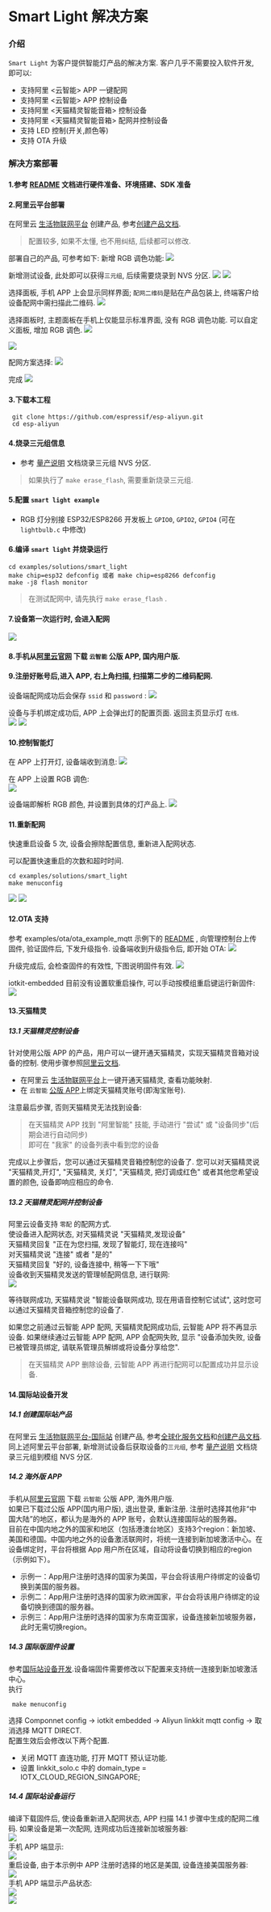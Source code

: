 # Smart Light 解决方案

### 介绍
`Smart Light` 为客户提供智能灯产品的解决方案. 客户几乎不需要投入软件开发, 即可以:  
- 支持阿里 <云智能> APP 一键配网
- 支持阿里 <云智能> APP 控制设备
- 支持阿里 <天猫精灵智能音箱> 控制设备
- 支持阿里 <天猫精灵智能音箱> 配网并控制设备
- 支持 LED 控制(开关,颜色等)
- 支持 OTA 升级

### 解决方案部署
#### 1.参考 [README](../../../README.md) 文档进行硬件准备、环境搭建、SDK 准备

#### 2.阿里云平台部署
在阿里云 [生活物联网平台](https://living.aliyun.com/#/) 创建产品, 参考[创建产品文档](https://living.aliyun.com/doc#readygo.html).
> 配置较多, 如果不太懂, 也不用纠结, 后续都可以修改.

部署自己的产品, 可参考如下:
新增 RGB 调色功能:
![](_static/p1.png)

新增测试设备, 此处即可以获得`三元组`, 后续需要烧录到 NVS 分区.
![](_static/p2.png)
![](_static/p3.png)

选择面板, 手机 APP 上会显示同样界面; `配网二维码`是贴在产品包装上, 终端客户给设备配网中需扫描此二维码.
![](_static/p4.png)

选择面板时, 主题面板在手机上仅能显示标准界面, 没有 RGB 调色功能. 可以自定义面板, 增加 RGB 调色.
![](_static/p5.png)

![](_static/p6.png)

配网方案选择:
![](_static/p7.png)

完成
![](_static/p8.png)

#### 3.下载本工程
   ```
    git clone https://github.com/espressif/esp-aliyun.git
    cd esp-aliyun
   ```

#### 4.烧录三元组信息
- 参考 [量产说明](../../../config/mass_mfg/README.md) 文档烧录三元组 NVS 分区.

> 如果执行了 `make erase_flash`, 需要重新烧录三元组.

#### 5.配置 `smart light example`
- RGB 灯分别接 ESP32/ESP8266 开发板上 `GPIO0`, `GPIO2`, `GPIO4` (可在 `lightbulb.c` 中修改)

#### 6.编译 `smart light` 并烧录运行
```
cd examples/solutions/smart_light
make chip=esp32 defconfig 或者 make chip=esp8266 defconfig
make -j8 flash monitor
```

> 在测试配网中, 请先执行 `make erase_flash` .

#### 7.设备第一次运行时, 会进入配网

![](_static/p9.png)

#### 8.手机从[阿里云官网](https://living.aliyun.com/doc#muti-app.html) 下载 `云智能` 公版 APP, 国内用户版.

#### 9.注册好账号后,进入 APP, 右上角扫描, 扫描第二步的二维码配网.
设备端配网成功后会保存 `ssid` 和 `password` :
![](_static/p10.png)

设备与手机绑定成功后, APP 上会弹出灯的配置页面. 返回主页显示灯 `在线`.  
![](_static/p11.png)
![](_static/p12.png)

#### 10.控制智能灯

在 APP 上打开灯, 设备端收到消息:
![](_static/p13.png)

在 APP 上设置 RGB 调色:  
![](_static/p14.png)

设备端即解析 RGB 颜色, 并设置到具体的灯产品上.
![](_static/p15.png)

#### 11.重新配网
快速重启设备 5 次, 设备会擦除配置信息, 重新进入配网状态.

可以配置快速重启的次数和超时时间.
```
cd examples/solutions/smart_light
make menuconfig
```
![](_static/p20.png)
![](_static/p21.png)

#### 12.OTA 支持
参考 examples/ota/ota_example_mqtt 示例下的 [README](../../ota/ota_example_mqtt/README.md) , 向管理控制台上传固件, 验证固件后, 下发升级指令.
设备端收到升级指令后, 即开始 OTA:
![](_static/p16.png)

升级完成后, 会检查固件的有效性, 下图说明固件有效.
![](_static/p17.png)

iotkit-embedded 目前没有设置软重启操作, 可以手动按模组重启键运行新固件:
![](_static/p18.png)

#### 13.天猫精灵
##### 13.1 天猫精灵控制设备
针对使用公版 APP 的产品，用户可以一键开通天猫精灵，实现天猫精灵音箱对设备的控制. 使用步骤参照[阿里云文档](https://living.aliyun.com/doc#TmallGenie.html).
- 在阿里云 [生活物联网平台](https://living.aliyun.com/#/)上一键开通天猫精灵, 查看功能映射.
- 在 `云智能` [公版 APP]((https://living.aliyun.com/doc#muti-app.html))上绑定天猫精灵账号(即淘宝账号).  

注意最后步骤, 否则天猫精灵无法找到设备:
> 在天猫精灵 APP 找到 "阿里智能" 技能, 手动进行 "尝试" 或 "设备同步"(后期会进行自动同步)  
> 即可在 "我家" 的设备列表中看到您的设备

完成以上步骤后，您可以通过天猫精灵音箱控制您的设备了. 您可以对天猫精灵说 "天猫精灵,开灯", "天猫精灵, 关灯", "天猫精灵, 把灯调成红色" 或者其他您希望设置的颜色, 设备即响应相应的命令.

##### 13.2 天猫精灵配网并控制设备
阿里云设备支持 `零配` 的配网方式.  
使设备进入配网状态, 对天猫精灵说 "天猫精灵,发现设备"  
天猫精灵回复 "正在为您扫描, 发现了智能灯, 现在连接吗"  
对天猫精灵说 "连接" 或者 "是的"  
天猫精灵回复 "好的, 设备连接中, 稍等一下下哦"  
设备收到天猫精灵发送的管理帧配网信息, 进行联网:  
![](_static/p19.png)

等待联网成功, 天猫精灵说 "智能设备联网成功, 现在用语音控制它试试", 这时您可以通过天猫精灵音箱控制您的设备了.

如果您之前通过云智能 APP 配网, 天猫精灵配网成功后, 云智能 APP 将不再显示设备. 如果继续通过云智能 APP 配网, APP 会配网失败, 显示 "设备添加失败, 设备已被管理员绑定, 请联系管理员解绑或将设备分享给您". 
> 在天猫精灵 APP 删除设备, 云智能 APP 再进行配网可以配置成功并显示设备.

#### 14.国际站设备开发
##### 14.1 创建国际站产品
在阿里云 [生活物联网平台-国际站](https://living-global.aliyun.com/#/) 创建产品, 参考[全球化服务文档](https://g.alicdn.com/aic/ilop-docs/2018.10.35/international.html)和[创建产品文档](https://living.aliyun.com/doc#readygo.html).  
同上述阿里云平台部署, 新增测试设备后获取设备的`三元组`, 参考 [量产说明](../../../config/mass_mfg/README.md) 文档烧录三元组到模组 NVS 分区.
##### 14.2 海外版 APP
手机从[阿里云官网](https://living.aliyun.com/doc#muti-app.html) 下载 `云智能` 公版 APP, 海外用户版.  
如果已下载过公版 APP(国内用户版), 退出登录, 重新注册.
注册时选择其他非“中国大陆”的地区，都认为是海外的 APP 账号，会默认连接国际站的服务器。  
目前在中国内地之外的国家和地区（包括港澳台地区）支持3个region：新加坡、美国和德国。中国内地之外的设备激活联网时，将统一连接到新加坡激活中心。在设备绑定时，平台将根据 App 用户所在区域，自动将设备切换到相应的region（示例如下）。

 - 示例一：App用户注册时选择的国家为美国，平台会将该用户待绑定的设备切换到美国的服务器。
 - 示例二：App用户注册时选择的国家为欧洲国家，平台会将该用户待绑定的设备切换到德国的服务器。
 - 示例三：App用户注册时选择的国家为东南亚国家，设备连接新加坡服务器，此时无需切换region。
##### 14.3 国际版固件设置
参考[国际站设备开发](https://help.aliyun.com/document_detail/138889.html).设备端固件需要修改以下配置来支持统一连接到新加坡激活中心。  
执行
```
 make menuconfig
```
选择 Componnet config -> iotkit embedded -> Aliyun linkkit mqtt config -> 取消选择 MQTT DIRECT.  
配置生效后会修改以下两个配置.
- 关闭 MQTT 直连功能, 打开 MQTT 预认证功能.
- 设置 linkkit_solo.c 中的 domain_type = IOTX_CLOUD_REGION_SINGAPORE;

##### 14.4 国际站设备运行
编译下载固件后, 使设备重新进入配网状态, APP 扫描 14.1 步骤中生成的配网二维码. 如果设备是第一次配网, 连网成功后连接新加坡服务器:  
![](_static/p-se.png)  
手机 APP 端显示:  
![](_static/p22.jpg)  
重启设备, 由于本示例中 APP 注册时选择的地区是美国, 设备连接美国服务器:  
![](_static/p-us.png)  
手机 APP 端显示产品状态:  
![](_static/p23.jpg)  
![](_static/p24.jpg)  